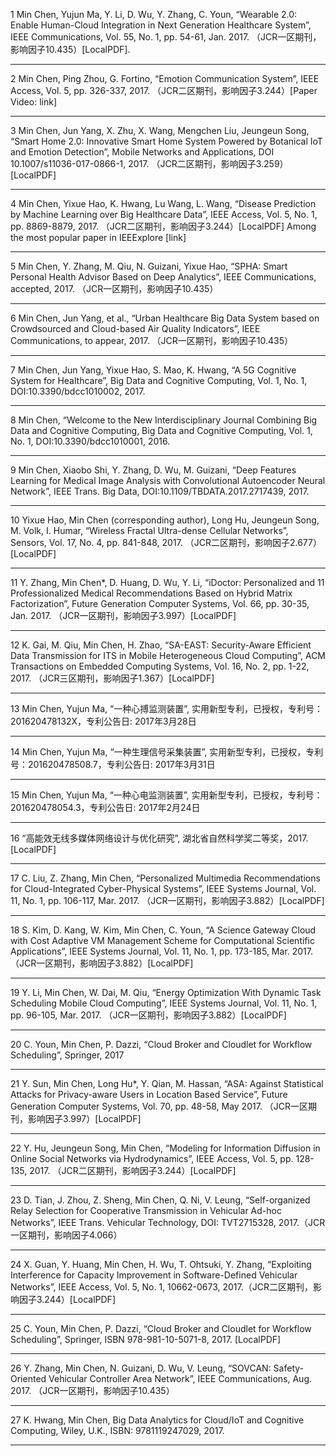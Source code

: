 ﻿1 Min Chen, Yujun Ma, Y. Li, D. Wu, Y. Zhang, C. Youn, “Wearable 2.0: Enable Human-Cloud Integration in Next Generation Healthcare System”, IEEE Communications, Vol. 55, No. 1, pp. 54-61, Jan. 2017. （JCR一区期刊，影响因子10.435）[LocalPDF].
<hr>
2 Min Chen, Ping Zhou, G. Fortino, “Emotion Communication System”, IEEE Access, Vol. 5, pp. 326-337, 2017. （JCR二区期刊，影响因子3.244）[Paper Video: link]
<hr>
3 Min Chen, Jun Yang, X. Zhu, X. Wang, Mengchen Liu, Jeungeun Song, “Smart Home 2.0: Innovative Smart Home System Powered by Botanical IoT and Emotion Detection”, Mobile Networks and Applications, DOI 10.1007/s11036-017-0866-1, 2017. （JCR二区期刊，影响因子3.259）[LocalPDF]
<hr>
4 Min Chen, Yixue Hao, K. Hwang, Lu Wang, L. Wang, “Disease Prediction by Machine Learning over Big Healthcare Data”, IEEE Access, Vol. 5, No. 1, pp. 8869-8879, 2017. （JCR二区期刊，影响因子3.244）[LocalPDF] Among the most popular paper in IEEExplore [link]
<hr>
5 Min Chen, Y. Zhang, M. Qiu, N. Guizani, Yixue Hao, “SPHA: Smart Personal Health Advisor Based on Deep Analytics”, IEEE Communications, accepted, 2017. （JCR一区期刊，影响因子10.435）
<hr>
6 Min Chen, Jun Yang, et al., “Urban Healthcare Big Data System based on Crowdsourced and Cloud-based Air Quality Indicators”, IEEE Communications, to appear, 2017. （JCR一区期刊，影响因子10.435）
<hr>
7 Min Chen, Jun Yang, Yixue Hao, S. Mao, K. Hwang, “A 5G Cognitive System for Healthcare”, Big Data and Cognitive Computing, Vol. 1, No. 1, DOI:10.3390/bdcc1010002, 2017.
<hr>
8 Min Chen, “Welcome to the New Interdisciplinary Journal Combining Big Data and Cognitive Computing, Big Data and Cognitive Computing, Vol. 1, No. 1, DOI:10.3390/bdcc1010001, 2016.
<hr>
9 Min Chen, Xiaobo Shi, Y. Zhang, D. Wu, M. Guizani, “Deep Features Learning for Medical Image Analysis with Convolutional Autoencoder Neural Network”, IEEE Trans. Big Data, DOI:10.1109/TBDATA.2017.2717439, 2017.
<hr>
10 Yixue Hao, Min Chen (corresponding author), Long Hu, Jeungeun Song, M. Volk, I. Humar, “Wireless Fractal Ultra-dense Cellular Networks”, Sensors, Vol. 17, No. 4, pp. 841-848, 2017. （JCR二区期刊，影响因子2.677）[LocalPDF]
<hr>
11 Y. Zhang, Min Chen*, D. Huang, D. Wu, Y. Li, “iDoctor: Personalized and 11 Professionalized Medical Recommendations Based on Hybrid Matrix Factorization”, Future Generation Computer Systems, Vol. 66, pp. 30-35, Jan. 2017. （JCR一区期刊，影响因子3.997）[LocalPDF]
<hr>
12 K. Gai, M. Qiu, Min Chen, H. Zhao, “SA-EAST: Security-Aware Efficient Data Transmission for ITS in Mobile Heterogeneous Cloud Computing”, ACM Transactions on Embedded Computing Systems, Vol. 16, No. 2, pp. 1-22, 2017. （JCR三区期刊，影响因子1.367）[LocalPDF]
<hr>
13 Min Chen, Yujun Ma, “一种心搏监测装置”, 实用新型专利，已授权，专利号：201620478132X，专利公告日: 2017年3月28日
<hr>
14 Min Chen, Yujun Ma, “一种生理信号采集装置”, 实用新型专利，已授权，专利号：201620478508.7，专利公告日: 2017年3月31日
<hr>
15 Min Chen, Yujun Ma, “一种心电监测装置”, 实用新型专利，已授权，专利号：201620478054.3，专利公告日: 2017年2月24日
<hr>
16 “高能效无线多媒体网络设计与优化研究”, 湖北省自然科学奖二等奖，2017. [LocalPDF]
<hr>
17 C. Liu, Z. Zhang, Min Chen, “Personalized Multimedia Recommendations for Cloud-Integrated Cyber-Physical Systems”, IEEE Systems Journal, Vol. 11, No. 1, pp. 106-117, Mar. 2017. （JCR一区期刊，影响因子3.882）[LocalPDF]
<hr>
18 S. Kim, D. Kang, W. Kim, Min Chen, C. Youn, “A Science Gateway Cloud with Cost Adaptive VM Management Scheme for Computational Scientific Applications”, IEEE Systems Journal, Vol. 11, No. 1, pp. 173-185, Mar. 2017. （JCR一区期刊，影响因子3.882）[LocalPDF]
<hr>
19 Y. Li, Min Chen, W. Dai, M. Qiu, “Energy Optimization With Dynamic Task Scheduling Mobile Cloud Computing”, IEEE Systems Journal, Vol. 11, No. 1, pp. 96-105, Mar. 2017. （JCR一区期刊，影响因子3.882）[LocalPDF]
<hr>
20 C. Youn, Min Chen, P. Dazzi, “Cloud Broker and Cloudlet for Workflow Scheduling”, Springer, 2017
<hr>
21 Y. Sun, Min Chen, Long Hu*, Y. Qian, M. Hassan, “ASA: Against Statistical Attacks for Privacy-aware Users in Location Based Service”, Future Generation Computer Systems, Vol. 70, pp. 48-58, May 2017. （JCR一区期刊，影响因子3.997）[LocalPDF]
<hr>
22 Y. Hu, Jeungeun Song, Min Chen, “Modeling for Information Diffusion in Online Social Networks via Hydrodynamics”, IEEE Access, Vol. 5, pp. 128-135, 2017. （JCR二区期刊，影响因子3.244）[LocalPDF]
<hr>
23 D. Tian, J. Zhou, Z. Sheng, Min Chen, Q. Ni, V. Leung, “Self-organized Relay Selection for Cooperative Transmission in Vehicular Ad-hoc Networks”, IEEE Trans. Vehicular Technology, DOI: TVT2715328, 2017.（JCR一区期刊，影响因子4.066）
<hr>
24 X. Guan, Y. Huang, Min Chen, H. Wu, T. Ohtsuki, Y. Zhang, “Exploiting Interference for Capacity Improvement in Software-Defined Vehicular Networks”, IEEE Access, Vol. 5, No. 1, 10662-0673, 2017.（JCR二区期刊，影响因子3.244）[LocalPDF]
<hr>
25 C. Youn, Min Chen, P. Dazzi, “Cloud Broker and Cloudlet for Workflow Scheduling”, Springer, ISBN 978-981-10-5071-8, 2017. [LocalPDF]
<hr>
26 Y. Zhang, Min Chen, N. Guizani, D. Wu, V. Leung, “SOVCAN: Safety-Oriented Vehicular Controller Area Network”, IEEE Communications, Aug. 2017. （JCR一区期刊，影响因子10.435）
<hr>
27 K. Hwang, Min Chen, Big Data Analytics for Cloud/IoT and Cognitive Computing, Wiley, U.K., ISBN: 9781119247029, 2017.
<hr> 